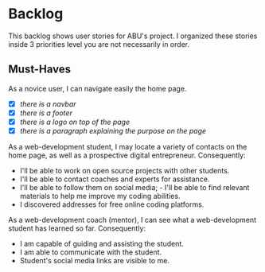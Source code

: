 # Backlog

This backlog shows user stories for ABU's project. I organized these stories
inside 3 priorities level you are not necessarily in order.

## Must-Haves

As a novice user, I can navigate easily the home page.

- [x] _there is a navbar_
- [x] _there is a footer_
- [x] _there is a logo on top of the page_
- [x] _there is a paragraph explaining the purpose on the page_

As a web-development student, I may locate a variety of contacts on the home
 page, as well as a prospective digital entrepreneur. Consequently:

- I'll be able to work on open source projects with other students.
- I'll be able to contact coaches and experts for assistance.
- I'll be able to follow them on social media; - I'll be able to find relevant
 materials to help me improve my coding abilities.
- I discovered addresses for free online coding platforms.

As a web-development coach (mentor), I can see what a web-development student
 has learned so far. Consequently:

- I am capable of guiding and assisting the student.
- I am able to communicate with the student.
- Student's social media links are visible to me.

<!--
## Should-Haves

- **user story name**: As a [type of user] I want to [do something] so that [I
  achieve some goal]
  - Given [context] when [a specific action is performed] then [a set of
    consequences should occur]
  - ...
- **user story name**: As a [type of user] I want to [do something] so that [I
  achieve some goal]
  - Given [context] when [a specific action is performed] then [a set of
    consequences should occur]

## Could-Haves

would be really cool ... if there's time:

- **user story name**: As a [type of user] I want to [do something] so that [I
  achieve some goal]
  - Given [context] when [a specific action is performed] then [a set of
    consequences should occur]
  - ...
- **user story name**: As a [type of user] I want to [do something] so that [I
  achieve some goal]
  - Given [context] when [a specific action is performed] then [a set of
    consequences should occur]
-->
